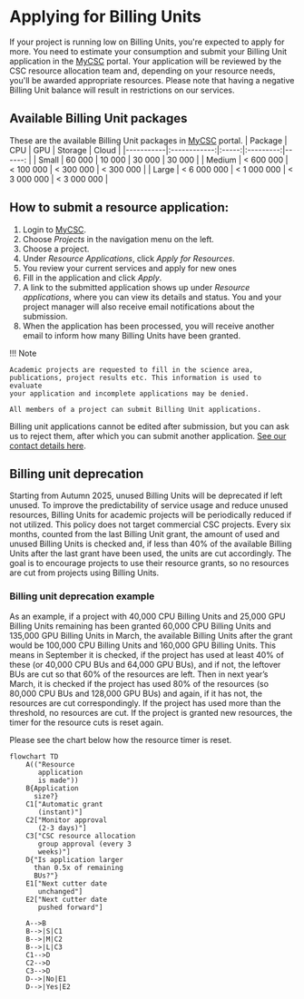 # Applying for Billing Units

If your project is running low on Billing Units, you're expected to apply for more. You need to estimate your consumption and submit your Billing Unit application in the [MyCSC](https://my.csc.fi) portal. Your application will be reviewed by the CSC resource allocation team and, depending on your resource needs, you'll be awarded appropriate resources.
Please note that having a negative Billing Unit balance will result in restrictions on our services.

## Available Billing Unit packages

These are the available Billing Unit packages in [MyCSC](https://my.csc.fi) portal. 
| Package   |     CPU      |  GPU  | Storage   |  Cloud |
|-----------|:------------:|:-----:|:---------:|------: |
| Small     | 60 000  | 10 000  | 30 000  |  30 000 |
| Medium    | < 600 000  |  < 100 000 |  < 300 000 | < 300 000 |
| Large     | < 6 000 000 | < 1 000 000 | < 3 000 000 | < 3 000 000 |



## How to submit a resource application:

1. Login to [MyCSC](https://my.csc.fi).
2. Choose _Projects_ in the navigation menu on the left.
3. Choose a project.
4. Under _Resource Applications_, click _Apply for Resources_.
5. You review your current services and apply for new ones
6. Fill in the application and click _Apply_.
7. A link to the submitted application shows up under _Resource applications_,
   where you can view its details and status. You and your project manager will
   also receive email notifications about the submission.
8. When the application has been processed, you will receive another
   email to inform how many Billing Units have been granted.

!!! Note

    Academic projects are requested to fill in the science area,
    publications, project results etc. This information is used to evaluate
    your application and incomplete applications may be denied.

    All members of a project can submit Billing Unit applications.

Billing unit applications cannot be edited after submission, but you
can ask us to reject them, after which you can submit another
application. [See our contact details here](../support/contact.md).

## Billing unit deprecation

Starting from Autumn 2025, unused Billing Units will be deprecated if left unused. To improve the predictability of service usage and reduce unused resources, Billing Units for academic projects will be periodically reduced if not utilized. This policy does not target commercial CSC projects. Every six months, counted from the last Billing Unit grant, the amount of used and unused Billing Units is checked and, if less than 40% of the available Billing Units after the last grant have been used, the units are cut accordingly. The goal is to encourage projects to use their resource grants, so no resources are cut from projects using Billing Units.

### Billing unit deprecation example

As an example, if a project with 40,000 CPU Billing Units and 25,000 GPU Billing Units remaining has been granted 60,000 CPU Billing Units and 135,000 GPU Billing Units in March, the available Billing Units after the grant would be 100,000 CPU Billing Units and 160,000 GPU Billing Units. This means in September it is checked, if the project has used at least 40% of these (or 40,000 CPU BUs and 64,000 GPU BUs), and if not, the leftover BUs are cut so that 60% of the resources are left. Then in next year’s March, it is checked if the project has used 80% of the resources (so 80,000 CPU BUs and 128,000 GPU BUs) and again, if it has not, the resources are cut correspondingly. If the project has used more than the threshold, no resources are cut. If the project is granted new resources, the timer for the resource cuts is reset again. 

Please see the chart below how the resource timer is reset.

```mermaid
flowchart TD
    A(("Resource
       application
       is made"))
    B{Application
      size?}
    C1["Automatic grant
       (instant)"]
    C2["Monitor approval
       (2-3 days)"]
    C3["CSC resource allocation
       group approval (every 3
       weeks)"]
    D{"Is application larger
      than 0.5x of remaining
      BUs?"}
    E1["Next cutter date
       unchanged"]
    E2["Next cutter date
       pushed forward"]

    A-->B
    B-->|S|C1
    B-->|M|C2
    B-->|L|C3
    C1-->D
    C2-->D
    C3-->D
    D-->|No|E1
    D-->|Yes|E2
```
